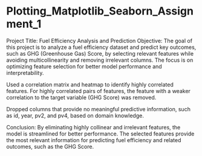 
# Plotting_Matplotlib_Seaborn_Assignment_1

Project Title: Fuel Efficiency Analysis and Prediction
Objective:
The goal of this project is to analyze a fuel efficiency dataset and predict key outcomes, such as GHG (Greenhouse Gas) Score, by selecting relevant features while avoiding multicollinearity and removing irrelevant columns. The focus is on optimizing feature selection for better model performance and interpretability.


Used a correlation matrix and heatmap to identify highly correlated features.
For highly correlated pairs of features, the feature with a weaker correlation to the target variable (GHG Score) was removed.

Dropped columns that provide no meaningful predictive information, such as id, year, pv2, and pv4, based on domain knowledge.


Conclusion:
By eliminating highly collinear and irrelevant features, the model is streamlined for better performance. The selected features provide the most relevant information for predicting fuel efficiency and related outcomes, such as the GHG Score.
